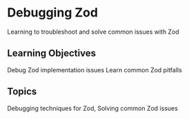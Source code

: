 # Debugging Zod

Learning to troubleshoot and solve common issues with Zod

## Learning Objectives
Debug Zod implementation issues
Learn common Zod pitfalls

## Topics
Debugging techniques for Zod, Solving common Zod issues